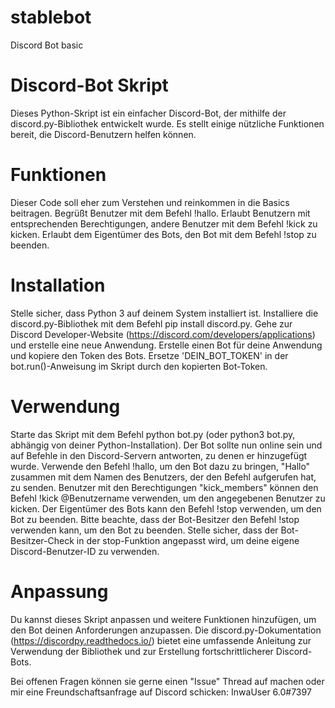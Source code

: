 # stablebot
Discord Bot basic



# Discord-Bot Skript
Dieses Python-Skript ist ein einfacher Discord-Bot, der mithilfe der discord.py-Bibliothek entwickelt wurde. Es stellt einige nützliche Funktionen bereit, die Discord-Benutzern helfen können.



# Funktionen
Dieser Code soll eher zum Verstehen und reinkommen in die Basics beitragen.
Begrüßt Benutzer mit dem Befehl !hallo.
Erlaubt Benutzern mit entsprechenden Berechtigungen, andere Benutzer mit dem Befehl !kick zu kicken.
Erlaubt dem Eigentümer des Bots, den Bot mit dem Befehl !stop zu beenden.


# Installation
Stelle sicher, dass Python 3 auf deinem System installiert ist.
Installiere die discord.py-Bibliothek mit dem Befehl pip install discord.py.
Gehe zur Discord Developer-Website (https://discord.com/developers/applications) und erstelle eine neue Anwendung.
Erstelle einen Bot für deine Anwendung und kopiere den Token des Bots.
Ersetze 'DEIN_BOT_TOKEN' in der bot.run()-Anweisung im Skript durch den kopierten Bot-Token.


# Verwendung
Starte das Skript mit dem Befehl python bot.py (oder python3 bot.py, abhängig von deiner Python-Installation).
Der Bot sollte nun online sein und auf Befehle in den Discord-Servern antworten, zu denen er hinzugefügt wurde.
Verwende den Befehl !hallo, um den Bot dazu zu bringen, "Hallo" zusammen mit dem Namen des Benutzers, der den Befehl aufgerufen hat, zu senden.
Benutzer mit den Berechtigungen "kick_members" können den Befehl !kick @Benutzername verwenden, um den angegebenen Benutzer zu kicken.
Der Eigentümer des Bots kann den Befehl !stop verwenden, um den Bot zu beenden.
Bitte beachte, dass der Bot-Besitzer den Befehl !stop verwenden kann, um den Bot zu beenden. Stelle sicher, dass der Bot-Besitzer-Check in der stop-Funktion angepasst wird, um deine eigene Discord-Benutzer-ID zu verwenden.

# Anpassung
Du kannst dieses Skript anpassen und weitere Funktionen hinzufügen, um den Bot deinen Anforderungen anzupassen. Die discord.py-Dokumentation (https://discordpy.readthedocs.io/) bietet eine umfassende Anleitung zur Verwendung der Bibliothek und zur Erstellung fortschrittlicherer Discord-Bots.

Bei offenen Fragen können sie gerne einen "Issue" Thread auf machen oder mir eine Freundschaftsanfrage auf Discord schicken: InwaUser 6.0#7397
